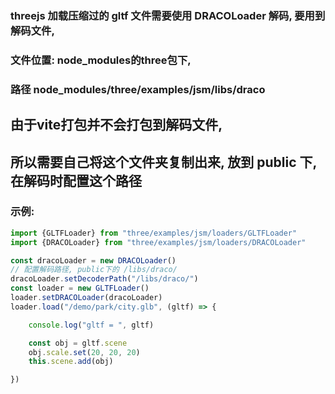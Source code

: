 ### threejs 加载压缩过的 gltf 文件需要使用 DRACOLoader 解码, 要用到解码文件,
### 文件位置: node_modules的three包下,
### 路径 node_modules/three/examples/jsm/libs/draco

## 由于vite打包并不会打包到解码文件,
## 所以需要自己将这个文件夹复制出来, 放到 public 下, 在解码时配置这个路径

### 示例:
```ts
import {GLTFLoader} from "three/examples/jsm/loaders/GLTFLoader"
import {DRACOLoader} from "three/examples/jsm/loaders/DRACOLoader"

const dracoLoader = new DRACOLoader()
// 配置解码路径, public下的 /libs/draco/
dracoLoader.setDecoderPath("/libs/draco/")
const loader = new GLTFLoader()
loader.setDRACOLoader(dracoLoader)
loader.load("/demo/park/city.glb", (gltf) => {

    console.log("gltf = ", gltf)

    const obj = gltf.scene
    obj.scale.set(20, 20, 20)
    this.scene.add(obj)

})
```
